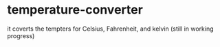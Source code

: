 # temperature-converter
it  coverts  the tempters for Celsius, Fahrenheit, and kelvin (still in working progress)
